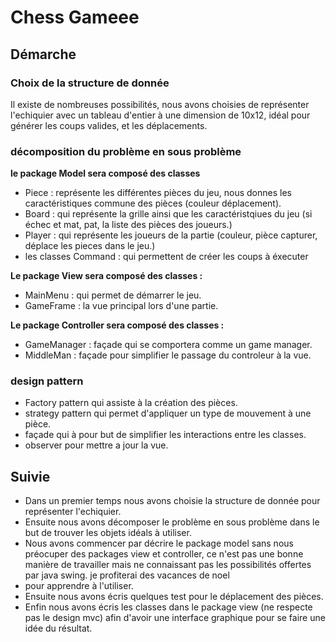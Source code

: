 # Chess Gameee

## Démarche

### Choix de la structure de donnée
Il existe de nombreuses possibilités, nous avons choisies de représenter l'echiquier
avec un tableau d'entier à une dimension de 10x12, idéal pour générer les coups valides, et 
les déplacements.

### décomposition du problème en sous problème
**le package Model sera composé des classes<br>**
* Piece : représente les différentes pièces du jeu, nous donnes les caractéristiques
commune des pièces (couleur déplacement).
* Board : qui représente la grille ainsi que les caractéristqiues du jeu (si échec et mat,
pat, la liste des pièces des joueurs.)
* Player : qui représente les joueurs de la partie (couleur, pièce capturer,
déplace les pieces dans le jeu.)
* les classes Command : qui permettent de créer les coups à éxecuter

**Le package View sera composé des classes :**
* MainMenu : qui permet de démarrer le jeu.
* GameFrame : la vue principal lors d'une partie.

**Le package Controller sera composé des classes :**
* GameManager : façade qui se comportera comme un game manager.
* MiddleMan : façade pour simplifier le passage du controleur à la vue.

### design pattern
* Factory pattern qui assiste à la création des pièces.
* strategy pattern qui permet d'appliquer un type de mouvement à une pièce.
* façade qui à pour but de simplifier les interactions entre les classes.
* observer pour mettre a jour la vue.

## Suivie

* Dans un premier temps nous avons choisie la structure de donnée pour représenter l'echiquier.
* Ensuite nous avons décomposer le problème en sous problème dans le but de trouver 
les objets idéals à utiliser.
* Nous avons commencer par décrire le package model sans nous préocuper des packages
view et controller, ce n'est pas une bonne manière de travailler mais ne connaissant
pas les possibilités offertes par java swing. je profiterai des vacances de noel 
* pour apprendre à l'utiliser.
* Ensuite nous avons écris quelques test pour le déplacement des pièces.
* Enfin nous avons écris les classes dans le package view (ne respecte pas le design mvc)
afin d'avoir une interface graphique pour se faire une idée du résultat.

